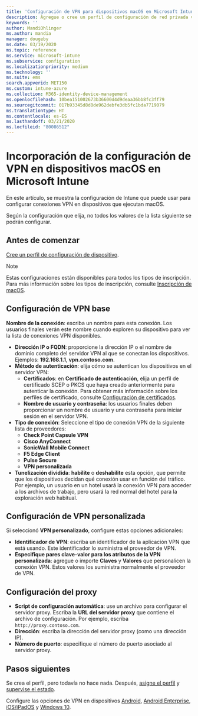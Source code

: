 ```yaml
---
title: 'Configuración de VPN para dispositivos macOS en Microsoft Intune: Azure | Microsoft Docs'
description: Agregue o cree un perfil de configuración de red privada virtual (VPN), incluidos los detalles de conexión, la tunelización dividida, la configuración de VPN personalizada con el identificador, los pares de clave y valor, la configuración de proxy con un script de configuración, la dirección IP o FQDN y el puerto TCP en Microsoft Intune en dispositivos que ejecutan macOS.
keywords: ''
author: MandiOhlinger
ms.author: mandia
manager: dougeby
ms.date: 03/19/2020
ms.topic: reference
ms.service: microsoft-intune
ms.subservice: configuration
ms.localizationpriority: medium
ms.technology: ''
ms.suite: ems
search.appverid: MET150
ms.custom: intune-azure
ms.collection: M365-identity-device-management
ms.openlocfilehash: 10bea151002673b36600d4d9deaa36bb8fc3ff79
ms.sourcegitcommit: 017b93345d8d8de962debfe3db5fc1bda7719079
ms.translationtype: HT
ms.contentlocale: es-ES
ms.lasthandoff: 03/21/2020
ms.locfileid: "80086512"
---
```

# <a name="add-vpn-settings-on-macos-devices-in-microsoft-intune"></a>Incorporación de la configuración de VPN en dispositivos macOS en Microsoft Intune

En este artículo, se muestra la configuración de Intune que puede usar para configurar conexiones VPN en dispositivos que ejecutan macOS.

Según la configuración que elija, no todos los valores de la lista siguiente se podrán configurar.

## <a name="before-you-begin"></a>Antes de comenzar

[Cree un perfil de configuración de dispositivo](vpn-settings-configure.md).

> [!NOTE]
> Estas configuraciones están disponibles para todos los tipos de inscripción. Para más información sobre los tipos de inscripción, consulte [Inscripción de macOS](../enrollment/macos-enroll.md).

## <a name="base-vpn-settings"></a>Configuración de VPN base

**Nombre de la conexión**: escriba un nombre para esta conexión. Los usuarios finales verán este nombre cuando exploren su dispositivo para ver la lista de conexiones VPN disponibles.
- **Dirección IP o FQDN**: proporcione la dirección IP o el nombre de dominio completo del servidor VPN al que se conectan los dispositivos. Ejemplos: **192.168.1.1**, **vpn.contoso.com**.
- **Método de autenticación**: elija cómo se autentican los dispositivos en el servidor VPN:
  - **Certificados**: en **Certificado de autenticación**, elija un perfil de certificado SCEP o PKCS que haya creado anteriormente para autenticar la conexión. Para obtener más información sobre los perfiles de certificado, consulte [Configuración de certificados](../protect/certificates-configure.md).
  - **Nombre de usuario y contraseña**: los usuarios finales deben proporcionar un nombre de usuario y una contraseña para iniciar sesión en el servidor VPN.
- **Tipo de conexión**: Seleccione el tipo de conexión VPN de la siguiente lista de proveedores:
  - **Check Point Capsule VPN**
  - **Cisco AnyConnect**
  - **SonicWall Mobile Connect**
  - **F5 Edge Client**
  - **Pulse Secure**
  - **VPN personalizada**
- **Tunelización dividida**: **habilite** o **deshabilite** esta opción, que permite que los dispositivos decidan qué conexión usar en función del tráfico. Por ejemplo, un usuario en un hotel usará la conexión VPN para acceder a los archivos de trabajo, pero usará la red normal del hotel para la exploración web habitual.

<!--- **Per-app VPN** - Select this option if you want to associate this VPN connection with an iOS/iPadOS or macOS app so that the connection will be opened when the app is run. You can associate the VPN profile with an app when you assign the software. For more information, see [How to assign and monitor apps](../apps/apps-deploy.md). --->

## <a name="custom-vpn-settings"></a>Configuración de VPN personalizada

Si seleccionó **VPN personalizado**, configure estas opciones adicionales:

- **Identificador de VPN**: escriba un identificador de la aplicación VPN que está usando. Este identificador lo suministra el proveedor de VPN.
- **Especifique pares clave-valor para los atributos de la VPN personalizada**: agregue o importe **Claves** y **Valores** que personalicen la conexión VPN. Estos valores los suministra normalmente el proveedor de VPN.

## <a name="proxy-settings"></a>Configuración del proxy

- **Script de configuración automática**: use un archivo para configurar el servidor proxy. Escriba la **URL del servidor proxy** que contiene el archivo de configuración. Por ejemplo, escriba `http://proxy.contoso.com`.
- **Dirección**: escriba la dirección del servidor proxy (como una dirección IP).
- **Número de puerto**: especifique el número de puerto asociado al servidor proxy.

## <a name="next-steps"></a>Pasos siguientes

Se crea el perfil, pero todavía no hace nada. Después, [asigne el perfil](device-profile-assign.md) y [supervise el estado](device-profile-monitor.md).

Configure las opciones de VPN en dispositivos [Android](vpn-settings-android.md), [Android Enterprise](vpn-settings-android-enterprise.md), [iOS/iPadOS](vpn-settings-ios.md) y [Windows 10](vpn-settings-windows-10.md).
